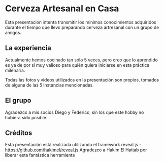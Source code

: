 Cerveza Artesanal en Casa
=========================

Esta presentación intenta transmitir los mínimos conocimientos adquiridos durante el tiempo que llevo preparando cerveza artresanal con un grupo de amigos.


La experiencia
--------------

Actualmente hemos cocinado tan sólo 5 veces, pero creo que lo aprendido es ya de por sí muy valioso para quién quiera iniciarse en esta práctica milenaria.

Todas las fotos y videos utilizados en la presentación son propios, tomados de alguna de las 5 instancias mencionadas.



El grupo
--------

Agradezco a mis socios Diego y Federico, sin los que este hobby no hubiera sido posible.



Créditos
--------

Esta presentación está realizada utilizando el framework reveal.js - https://github.com/hakimel/reveal.js
Agradezco a Hakim El Hattab por liberar esta fantástica herramienta

